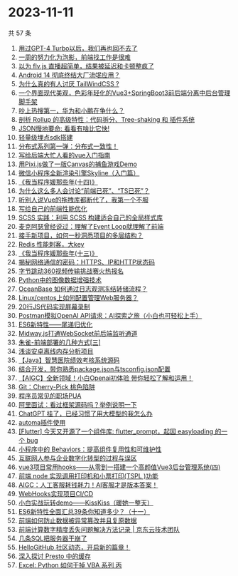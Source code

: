 # 2023-11-11

共 57 条

<!-- BEGIN JUEJIN -->
<!-- 最后更新时间 2023-11-11 12:07:11 +0800 -->
1. [用过GPT-4 Turbo以后，我们再也回不去了](https://juejin.cn/post/7298997940018741302)
1. [一周的努力化为泡影，前端找工作是很难](https://juejin.cn/post/7299392213481439243)
1. [以为 flv.js 直播超简单，结果被延迟和卡顿整疯了](https://juejin.cn/post/7299037876636663847)
1. [ Android 14 彻底终结大厂流氓应用？](https://juejin.cn/post/7298699367791411236)
1. [为什么真的有人讨厌  TailWindCSS ?](https://juejin.cn/post/7299353265098899465)
1. [一个界面现代美观，色彩年轻化的Vue3+SpringBoot3前后端分离中后台管理脚手架](https://juejin.cn/post/7299037876637286439)
1. [吵上热搜第一，华为和小鹏在争什么？](https://juejin.cn/post/7299016228579377202)
1. [剖析 Rollup 的高级特性：代码拆分、Tree-shaking 和 插件系统](https://juejin.cn/post/7298646156425756706)
1. [JSON慢地要命: 看看有啥比它快!](https://juejin.cn/post/7299353265099423753)
1. [轻量级埋点sdk搭建](https://juejin.cn/post/7298641610431332378)
1. [分布式系列第一弹：分布式一致性！](https://juejin.cn/post/7299477531640217663)
1. [写给后端大忙人看的vue入门指南](https://juejin.cn/post/7298927442488442917)
1. [用Pixi.js做了一版Canvas的捕鱼游戏Demo](https://juejin.cn/post/7298927261209346074)
1. [微信小程序全新渲染引擎Skyline（入门篇）](https://juejin.cn/post/7298927261210361882)
1. [《我当程序媛那些年(十四)》](https://juejin.cn/post/7299353390763982898)
1. [为什么这么多人会讨论“前端已死”、“TS已死”？](https://juejin.cn/post/7299354483567149119)
1. [听别人说Vue的拖拽库都断代了，我第一个不服](https://juejin.cn/post/7299353745506615347)
1. [写给自己的前端性能优化](https://juejin.cn/post/7298329919389564943)
1. [SCSS 实践：利用 SCSS 构建适合自己的全局样式库](https://juejin.cn/post/7298927417317507081)
1. [麦克阿瑟曾经说过：理解了Event Loop就理解了前端](https://juejin.cn/post/7299346813256728610)
1. [接手新项目，如何一秒洞悉项目的多层结构？](https://juejin.cn/post/7255189463747280951)
1. [Redis 性能刺客，大key](https://juejin.cn/post/7298989375370166298)
1. [《我当程序媛那些年(十三)》](https://juejin.cn/post/7298627636392673289)
1. [揭秘网络通信的密码：HTTPS、IP和HTTP状态码](https://juejin.cn/post/7299037876636368935)
1. [字节跳动360视频传输挑战赛火热报名](https://juejin.cn/post/7299052187884453897)
1. [ Python中的图像数据增强技术](https://juejin.cn/post/7298913075544490018)
1. [OceanBase 如何通过日志观测冻结转储流程？](https://juejin.cn/post/7298907435061968947)
1. [Linux/centos上如何配置管理Web服务器？](https://juejin.cn/post/7298891730397282339)
1. [20行JS代码实现屏幕录制](https://juejin.cn/post/7299346813261512704)
1. [Postman模拟OpenAI API请求：AI探索之旅（小白也可轻松上手）](https://juejin.cn/post/7299017022944100404)
1. [ES6新特性——尾递归优化](https://juejin.cn/post/7299346813261758464)
1. [Midway.js打通WebSocket前后端监听通道](https://juejin.cn/post/7298913075544162338)
1. [朱雀-前端部署的几种方式[三]](https://juejin.cn/post/7298927442487492645)
1. [浅谈安卓离线内存分析项目](https://juejin.cn/post/7298927247146647561)
1. [【Java】智慧医院绩效考核系统源码](https://juejin.cn/post/7298316550746013759)
1. [结合开发，带你熟悉package.json与tsconfig.json配置](https://juejin.cn/post/7298294389478506548)
1. [【AIGC】全新领域！小白Openai初体验  带你轻松了解和运用！](https://juejin.cn/post/7299037876636500007)
1. [Git：Cherry-Pick 桃色陷阱](https://juejin.cn/post/7299346813261807616)
1. [程序员常见的职场PUA](https://juejin.cn/post/7299357175444865075)
1. [阿里面试：看过框架源码吗？举例说明一下](https://juejin.cn/post/7299354838929014824)
1. [ChatGPT 挂了，已经习惯了用大模型的我怎么办](https://juejin.cn/post/7299346713949405221)
1. [automa插件使用](https://juejin.cn/post/7298635800627036194)
1. [[Flutter] 今天又开源了一个组件库: flutter_prompt，起因 easyloading 的一个 bug](https://juejin.cn/post/7298926584122294299)
1. [小程序中的 Behaviors：提高组件复用性和可维护性](https://juejin.cn/post/7298325767490928680)
1. [互联网人参与企业数字化转型的过程与误区](https://juejin.cn/post/7298646156438765568)
1. [vue3项目常用hooks——从零到一搭建一个高颜值Vue3后台管理系统(四)](https://juejin.cn/post/7298646156438863872)
1. [前端 node 实现调用打印机和小票打印(TSPL )功能](https://juejin.cn/post/7299506825874604069)
1. [AIGC：人工客服耗钱耗力！AI客服才是版本答案！](https://juejin.cn/post/7299353265108631579)
1. [WebHooks实现项目CI/CD](https://juejin.cn/post/7298627636392706057)
1. [小白实战玩转demo——KissKiss（暖她一整天）](https://juejin.cn/post/7299354844447359030)
1. [ES6新特性全面汇总39条你知道多少？（十一）](https://juejin.cn/post/7298699367790870564)
1. [前端如何防止数据被异常篡改并且复原数据](https://juejin.cn/post/7298674250964729893)
1. [前端计算数字精度丢失问题解决方法记录 | 京东云技术团队](https://juejin.cn/post/7298689049891569714)
1. [几条SQL把服务器干崩了](https://juejin.cn/post/7298635800631459892)
1. [HelloGitHub 社区动态，开启新的篇章！](https://juejin.cn/post/7298642242117386290)
1. [深入探讨 Presto 中的缓存](https://juejin.cn/post/7298635800631738420)
1. [ Excel: Python 如何干掉 VBA 系列 丙](https://juejin.cn/post/7298635806494343187)
<!-- END JUEJIN -->